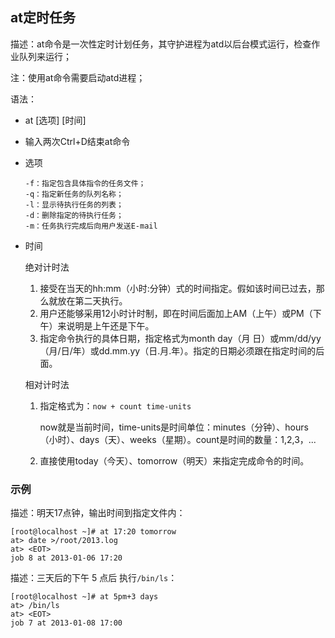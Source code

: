 ##  at定时任务

描述：at命令是一次性定时计划任务，其守护进程为atd以后台模式运行，检查作业队列来运行；

注：使用at命令需要启动atd进程；

语法：

- at [选项] [时间]

- 输入两次Ctrl+D结束at命令

- 选项

  ```shell
  -f：指定包含具体指令的任务文件；
  -q：指定新任务的队列名称；
  -l：显示待执行任务的列表；
  -d：删除指定的待执行任务；
  -m：任务执行完成后向用户发送E-mail
  ```

- 时间

  绝对计时法

  1. 接受在当天的hh:mm（小时:分钟）式的时间指定。假如该时间已过去，那么就放在第二天执行。
  2. 用户还能够采用12小时计时制，即在时间后面加上AM（上午）或PM（下午）来说明是上午还是下午。 
  3. 指定命令执行的具体日期，指定格式为month day（月 日）或mm/dd/yy（月/日/年）或dd.mm.yy（日.月.年）。指定的日期必须跟在指定时间的后面。

  相对计时法

  1. 指定格式为：`now + count time-units`

     now就是当前时间，time-units是时间单位：minutes（分钟）、hours（小时）、days（天）、weeks（星期）。count是时间的数量：1,2,3，...

  2. 直接使用today（今天）、tomorrow（明天）来指定完成命令的时间。

### 示例

描述：明天17点钟，输出时间到指定文件内：

```shell
[root@localhost ~]# at 17:20 tomorrow
at> date >/root/2013.log
at> <EOT>
job 8 at 2013-01-06 17:20
```

描述：三天后的下午 5 点后 执行`/bin/ls`：

```shell
[root@localhost ~]# at 5pm+3 days
at> /bin/ls
at> <EOT>
job 7 at 2013-01-08 17:00
```